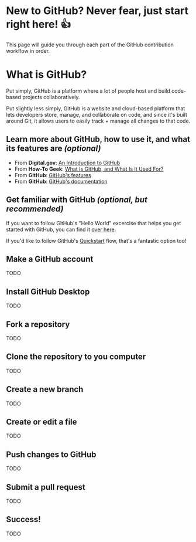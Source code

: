 # New to GitHub? Never fear, just start right here! 👍

This page will guide you through each part of the GitHub contribution workflow in order.  

# What is GitHub?
Put simply, GitHub is a platform where a lot of people host and build code-based projects collaboratively.

Put slightly less simply, GitHub is a website and cloud-based platform that lets developers store, manage, and collaborate on code, and since it's built around Git, it allows users to easily track + manage all changes to that code.

## Learn more about GitHub, how to use it, and what its features are *(optional)*
* From **Digital.gov**: [An Introduction to GitHub](https://digital.gov/resources/an-introduction-github/)
* From **How-To Geek**: [What Is GitHub, and What Is It Used For?](https://www.howtogeek.com/180167/htg-explains-what-is-github-and-what-do-geeks-use-it-for/)
* From **GitHub**: [GitHub's features](https://github.com/features)
* From **GitHub**: [GitHub's documentation](https://docs.github.com/en)

## Get familiar with GitHub *(optional, but recommended)*
If you want to follow GitHub's "Hello World" excercise that helps you get started with GitHub, you can find it [over here](https://docs.github.com/en/get-started/quickstart/hello-world).

If you'd like to follow GitHub's [Quickstart](https://docs.github.com/en/get-started/quickstart) flow, that's a fantastic option too!

## Make a GitHub account

TODO

## Install GitHub Desktop

TODO

## Fork a repository

TODO

## Clone the repository to you computer

TODO

## Create a new branch

TODO

## Create or edit a file

TODO

## Push changes to GitHub

TODO

## Submit a pull request

TODO

## Success!

TODO
